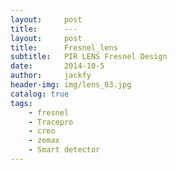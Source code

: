 ```yaml
---
layout:     post
title:      ---
layout:     post
title:      Fresnel_lens
subtitle:   PIR LENS Fresnel Design
date:       2014-10-5
author:     jackfy
header-img: img/lens_03.jpg
catalog: true
tags:
    - fresnel
    - Tracepro
    - creo
    - zemax
    - Smart detector 
---
```

